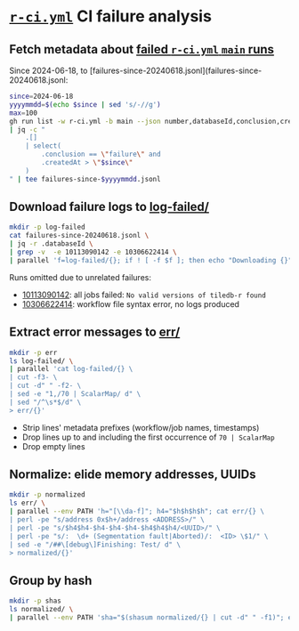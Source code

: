 # [`r-ci.yml`] CI failure analysis

## Fetch metadata about [failed `r-ci.yml` `main` runs][r-ci main failures]
Since 2024-06-18, to [failures-since-20240618.jsonl](failures-since-20240618.jsonl:
```bash
since=2024-06-18
yyyymmdd=$(echo $since | sed 's/-//g')
max=100
gh run list -w r-ci.yml -b main --json number,databaseId,conclusion,createdAt -L $max \
| jq -c "
    .[]
    | select(
        .conclusion == \"failure\" and
        .createdAt > \"$since\"
    )
" | tee failures-since-$yyyymmdd.jsonl
```

## Download failure logs to [log-failed/](log-failed/)
```bash
mkdir -p log-failed
cat failures-since-20240618.jsonl \
| jq -r .databaseId \
| grep -v  -e 10113090142 -e 10306622414 \
| parallel 'f=log-failed/{}; if ! [ -f $f ]; then echo "Downloading {}"; gh run view {} --log-failed > $f; fi'
```
Runs omitted due to unrelated failures:
- [10113090142]: all jobs failed: `No valid versions of tiledb-r found`
- [10306622414]: workflow file syntax error, no logs produced

## Extract error messages to [err/](err/)
```bash
mkdir -p err
ls log-failed/ \
| parallel 'cat log-failed/{} \
| cut -f3- \
| cut -d" " -f2- \
| sed -e "1,/70 | ScalarMap/ d" \
| sed "/^\s*$/d" \
> err/{}'
```
- Strip lines' metadata prefixes (workflow/job names, timestamps)
- Drop lines up to and including the first occurrence of `70 | ScalarMap`
- Drop empty lines

## Normalize: elide memory addresses, UUIDs
```bash
mkdir -p normalized
ls err/ \
| parallel --env PATH 'h="[\\da-f]"; h4="$h$h$h$h"; cat err/{} \
| perl -pe "s/address 0x$h+/address <ADDRESS>/" \
| perl -pe "s/$h4$h4-$h4-$h4-$h4-$h4$h4$h4/<UUID>/" \
| perl -pe "s/:  \d+ (Segmentation fault|Aborted)/:  <ID> \$1/" \
| sed -e "/##\[debug\]Finishing: Test/ d" \
> normalized/{}'
```

## Group by hash
```bash
mkdir -p shas
ls normalized/ \
| parallel --env PATH 'sha="$(shasum normalized/{} | cut -d" " -f1)"; echo {} >> shas/$sha'
```

[`r-ci.yml`]: https://github.com/single-cell-data/TileDB-SOMA/actions/workflows/r-ci.yml
[10113090142]: https://github.com/single-cell-data/TileDB-SOMA/actions/runs/10113090142
[10306622414]: https://github.com/single-cell-data/TileDB-SOMA/actions/runs/10306622414

[r-ci main failures]: https://github.com/single-cell-data/TileDB-SOMA/actions/workflows/r-ci.yml?query=branch%3Amain+is%3Afailure